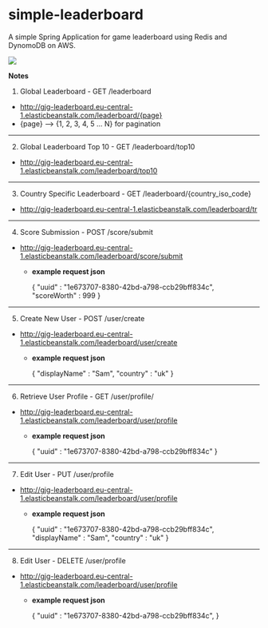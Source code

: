 # simple-leaderboard
A simple Spring Application for game leaderboard using Redis and DynomoDB on AWS.

![](https://github.com/SmdBcr/simple-leaderboard/workflows/.github/workflows/maven.yml/badge.svg)


**Notes**

1. Global Leaderboard - GET /leaderboard
* http://gjg-leaderboard.eu-central-1.elasticbeanstalk.com/leaderboard/{page}
* {page} --> {1, 2, 3, 4, 5 ... N} for pagination
  
---

2. Global Leaderboard Top 10 - GET /leaderboard/top10
* http://gjg-leaderboard.eu-central-1.elasticbeanstalk.com/leaderboard/top10
  
---

3. Country Specific Leaderboard - GET /leaderboard/{country_iso_code} 
* http://gjg-leaderboard.eu-central-1.elasticbeanstalk.com/leaderboard/tr
   
---

4. Score Submission - POST /score/submit 
* http://gjg-leaderboard.eu-central-1.elasticbeanstalk.com/leaderboard/score/submit
  * **example request json** 

    {
        "uuid" : "1e673707-8380-42bd-a798-ccb29bff834c",
        "scoreWorth" : 999
    }

---

5. Create New User - POST /user/create
* http://gjg-leaderboard.eu-central-1.elasticbeanstalk.com/leaderboard/user/create
  * **example request json** 

    {
        "displayName" : "Sam",
        "country" : "uk"
    }

---

6. Retrieve User Profile - GET /user/profile/
* http://gjg-leaderboard.eu-central-1.elasticbeanstalk.com/leaderboard/user/profile
  * **example request json** 

    {
        "uuid" : "1e673707-8380-42bd-a798-ccb29bff834c"
    }

---

7. Edit User - PUT /user/profile
* http://gjg-leaderboard.eu-central-1.elasticbeanstalk.com/leaderboard/user/profile
  * **example request json** 

    {
        "uuid" : "1e673707-8380-42bd-a798-ccb29bff834c",
        "displayName" : "Sam",
        "country" : "uk"
    }

---

8. Edit User - DELETE /user/profile
* http://gjg-leaderboard.eu-central-1.elasticbeanstalk.com/leaderboard/user/profile
  * **example request json** 

    {
        "uuid" : "1e673707-8380-42bd-a798-ccb29bff834c",
    }


